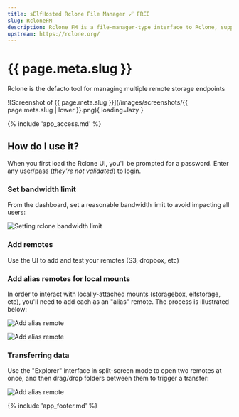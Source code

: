 ```yaml
---
title: sElfHosted Rclone File Manager 🪄 FREE
slug: RcloneFM
description: Rclone FM is a file-manager-type interface to Rclone, supporting queued transfers
upstream: https://rclone.org/
---
```


# {{ page.meta.slug }}

Rclone is the defacto tool for managing multiple remote storage endpoints

![Screenshot of {{ page.meta.slug }}](/images/screenshots/{{ page.meta.slug | lower }}.png){ loading=lazy }

{% include 'app_access.md' %}

## How do I use it?

When you first load the Rclone UI, you'll be prompted for a password. Enter any user/pass (*they're not validated*) to login.

### Set bandwidth limit

From the dashboard, set a reasonable bandwidth limit to avoid impacting all users:

![Setting rclone bandwidth limit](/images/rclone-bandwidth.png)

### Add remotes

Use the UI to add and test your remotes (S3, dropbox, etc)

### Add alias remotes for local mounts

In order to interact with locally-attached mounts (storagebox, elfstorage, etc), you'll need to add each as an "alias" remote. The process is illustrated below:

![Add alias remote](/images/rclone-add-remote-1.png)

![Add alias remote](/images/rclone-add-remote-2.png)

### Transferring data

Use the "Explorer" interface in split-screen mode to open two remotes at once, and then drag/drop folders between them to trigger a transfer:

![Add alias remote](/images/rclone-add-remote-3.png)

{% include 'app_footer.md' %}